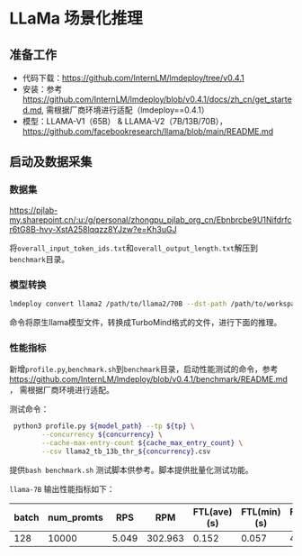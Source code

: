 # LLaMa 场景化推理


## 准备工作

- 代码下载：https://github.com/InternLM/lmdeploy/tree/v0.4.1
- 安装：参考 https://github.com/InternLM/lmdeploy/blob/v0.4.1/docs/zh_cn/get_started.md, 需根据厂商环境进行适配（lmdeploy==0.4.1）
- 模型：LLAMA-V1（65B） & LLAMA-V2（7B/13B/70B），https://github.com/facebookresearch/llama/blob/main/README.md


## 启动及数据采集

### 数据集
https://pjlab-my.sharepoint.cn/:u:/g/personal/zhongpu_pjlab_org_cn/Ebnbrcbe9U1Nifdrfcr6tG8B-hvy-XstA258lqqzz8YJzw?e=Kh3uGJ

将`overall_input_token_ids.txt`和`overall_output_length.txt`解压到`benchmark`目录。

### 模型转换

```bash
lmdeploy convert llama2 /path/to/llama2/70B --dst-path /path/to/workspace/llama2/70B --tp 8
```
命令将原生llama模型文件，转换成TurboMind格式的文件，进行下面的推理。


### 性能指标
新增`profile.py`,`benchmark.sh`到`benchmark`目录，启动性能测试的命令，参考 https://github.com/InternLM/lmdeploy/blob/v0.4.1/benchmark/README.md ， 需根据厂商环境进行适配。


测试命令：

```bash
 python3 profile.py ${model_path} --tp ${tp} \
        --concurrency ${concurrency} \
        --cache-max-entry-count ${cache_max_entry_count} \
        --csv llama2_tb_13b_thr_${concurrency}.csv
```

提供`bash benchmark.sh` 测试脚本供参考。脚本提供批量化测试功能。


`llama-7B` 输出性能指标如下：

| batch | num_promts | RPS | RPM | FTL(ave)(s) | FTL(min)(s) | FTL(max)(s) | 50%(s) | 75%(s) | 95%(s) | 99%(s) | throughput(out tok/s) | throughput(total tok/s) |
| ---- | ---- | ---- | ---- | ---- | ---- | ---- | ---- | ---- | ---- | ---- | ---- | ---- |
| 128 | 10000 | 5.049 | 302.963 | 0.152 | 0.057 | 4.544 | 0.044 | 0.055 | 0.089 | 0.112 | 2582.949 | 5167.244 |